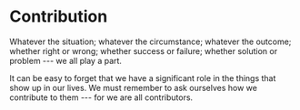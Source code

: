 # Contribution

Whatever the situation; whatever the circumstance; whatever the outcome; whether right or wrong; whether success or failure; whether solution or problem --- we all play a part.

It can be easy to forget that we have a significant role in the things that show up in our lives. We must remember to ask ourselves how we contribute to them --- for we are all contributors.
